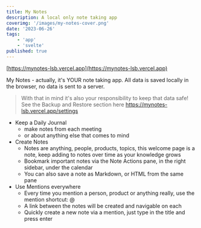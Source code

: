 ```yaml
---
title: My Notes
description: A local only note taking app
coverimg: '/images/my-notes-cover.png'
date: '2023-06-26'
tags: 
    - 'app'
    - 'svelte'
published: true
---
```


[https://mynotes-lsb.vercel.app](https://mynotes-lsb.vercel.app)

My Notes - actually, it's YOUR note taking app. All data is saved locally in the browser, no data is sent to a server.

> With that in mind it's also your responsibility to keep that data safe! See the Backup and Restore section here https://mynotes-lsb.vercel.app/settings

- Keep a Daily Journal
    - make notes from each meeting
    - or about anything else that comes to mind
- Create Notes
    - Notes are anything, people, products, topics, this welcome page is a note, keep adding to notes over time as your knowledge grows
    - Bookmark important notes via the Note Actions pane, in the right sidebar, under the calendar
    - You can also save a note as Markdown, or HTML from the same pane
- Use Mentions everywhere
    - Every time you mention a person, product or anything really, use the mention shortcut: @
    - A link between the notes will be created and navigable on each
    - Quickly create a new note via a mention, just type in the title and press enter
